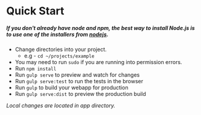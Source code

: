 # Quick Start

##### If you don't already have node and npm, the best way to install Node.js is to use one of the installers from [nodejs](https://nodejs.org/ "this link."). 

- Change directories into your project. 
	* e.g - ```cd ~/projects/example```
- You may need to run ```sudo``` if you are running into permission errors.
- Run ```npm install``` 
- Run ```gulp serve``` to preview and watch for changes
- Run ```gulp serve:test``` to run the tests in the browser
- Run ```gulp``` to build your webapp for production
- Run ```gulp serve:dist``` to preview the production build

*Local changes are located in app directory.*
